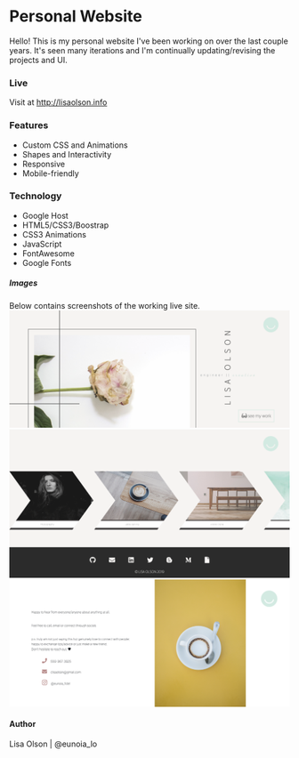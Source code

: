 # Personal Website
Hello!  This is my personal website I've been working on over the last couple years.  It's seen many iterations and I'm continually updating/revising the projects and UI. 

### Live
Visit at http://lisaolson.info

### Features
- Custom CSS and Animations
- Shapes and Interactivity 
- Responsive
- Mobile-friendly

### Technology
- Google Host
- HTML5/CSS3/Boostrap
- CSS3 Animations
- JavaScript
- FontAwesome
- Google Fonts

##### Images
Below contains screenshots of the working live site.
![Screen Shot of Final Product](public/images/newscreen.png)
![Screen Shot of Final Product](public/images/newcreen2.png)
![Screen Shot of Final Product](public/images/newscreen3.png)

#### Author
Lisa Olson | @eunoia_lo
